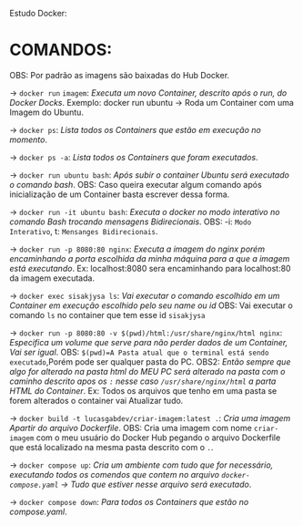 Estudo Docker:

# COMANDOS:
OBS: Por padrão as imagens são baixadas do Hub Docker.

 -> `docker run` `imagem`: *Executa um novo Container, descrito após o run, do Docker Docks*.
  Exemplo: docker run ubuntu -> Roda um Container com uma Imagem do Ubuntu.

 -> `docker ps`: *Lista todos os Containers que estão em execução no momento*.

 -> `docker ps -a`: *Lista todos os Containers que foram executados*.

 -> `docker run ubuntu bash`: *Após subir o container Ubuntu será executado o comando bash*.
  OBS: Caso queira executar algum comando após inicialização de um Container basta escrever dessa forma.

  -> `docker run -it ubuntu bash`: *Executa o docker no modo interativo no comando Bash trocando mensagens Bidirecionais*.
  OBS: -i: `Modo Interativo`, t: `Mensanges Bidirecionais`.

  -> `docker run -p 8080:80 nginx`: *Executa a imagem do nginx porém encaminhando a porta escolhida da minha máquina para a que a imagem está executando*.
  Ex: localhost:8080 sera encaminhando para localhost:80 da imagem executada.

  -> `docker exec sisakjysa ls`: *Vai executar o comando escolhido em um Container em execução escolhido pelo seu name ou id*
  OBS: Vai executar o comando `ls` no container que tem esse id `sisakjysa`

  -> `docker run -p 8080:80 -v $(pwd)/html:/usr/share/nginx/html nginx`: *Especifica um volume que serve para não perder dados de um Container, Vai ser igual*.
   OBS: `$(pwd)=A Pasta atual que o terminal está sendo executado`,Porém pode ser qualquer pasta do PC.
   OBS2: *Então sempre que algo for alterado na pasta html do MEU PC será alterado na pasta com o caminho descrito apos os `:` nesse caso `/usr/share/nginx/html` a parta HTML do Container*.
   Ex: Todos os arquivos que tenho em uma pasta se forem alterados o container vai Atualizar tudo.

  -> `docker build -t lucasgabdev/criar-imagem:latest .`: *Cria uma imagem Apartir do arquivo Dockerfile*.
  OBS: Cria uma imagem com nome `criar-imagem` com o meu usuário do Docker Hub pegando o arquivo Dockerfile que está localizado na mesma pasta descrito com o `.`.

  -> `docker compose up`: *Cria um ambiente com tudo que for necessário, executando todos os comendos que contem no arquivo `docker-compose.yaml` -> Tudo que estiver nesse arquivo será executado*.

  -> `docker compose down`: *Para todos os Containers que estão no compose.yaml*.
